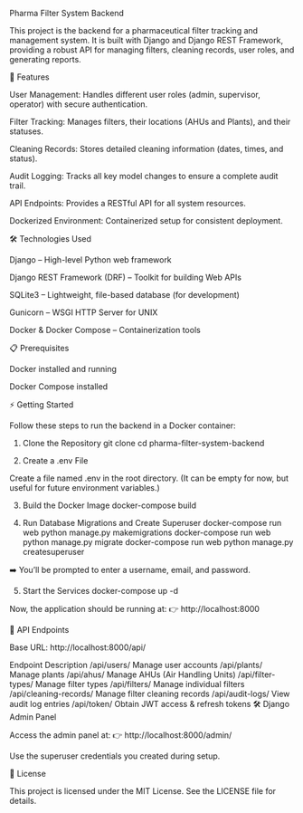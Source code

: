 Pharma Filter System Backend

This project is the backend for a pharmaceutical filter tracking and management system.
It is built with Django and Django REST Framework, providing a robust API for managing filters, cleaning records, user roles, and generating reports.

🚀 Features

User Management: Handles different user roles (admin, supervisor, operator) with secure authentication.

Filter Tracking: Manages filters, their locations (AHUs and Plants), and their statuses.

Cleaning Records: Stores detailed cleaning information (dates, times, and status).

Audit Logging: Tracks all key model changes to ensure a complete audit trail.

API Endpoints: Provides a RESTful API for all system resources.

Dockerized Environment: Containerized setup for consistent deployment.

🛠 Technologies Used

Django – High-level Python web framework

Django REST Framework (DRF) – Toolkit for building Web APIs

SQLite3 – Lightweight, file-based database (for development)

Gunicorn – WSGI HTTP Server for UNIX

Docker & Docker Compose – Containerization tools

📋 Prerequisites

Docker
 installed and running

Docker Compose
 installed

⚡ Getting Started

Follow these steps to run the backend in a Docker container:

1. Clone the Repository
git clone <your-repo-url>
cd pharma-filter-system-backend

2. Create a .env File

Create a file named .env in the root directory.
(It can be empty for now, but useful for future environment variables.)

3. Build the Docker Image
docker-compose build

4. Run Database Migrations and Create Superuser
docker-compose run web python manage.py makemigrations
docker-compose run web python manage.py migrate
docker-compose run web python manage.py createsuperuser


➡️ You’ll be prompted to enter a username, email, and password.

5. Start the Services
docker-compose up -d


Now, the application should be running at:
👉 http://localhost:8000

📡 API Endpoints

Base URL: http://localhost:8000/api/

Endpoint	Description
/api/users/	Manage user accounts
/api/plants/	Manage plants
/api/ahus/	Manage AHUs (Air Handling Units)
/api/filter-types/	Manage filter types
/api/filters/	Manage individual filters
/api/cleaning-records/	Manage filter cleaning records
/api/audit-logs/	View audit log entries
/api/token/	Obtain JWT access & refresh tokens
🛠 Django Admin Panel

Access the admin panel at:
👉 http://localhost:8000/admin/

Use the superuser credentials you created during setup.

📄 License

This project is licensed under the MIT License.
See the LICENSE
 file for details.